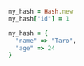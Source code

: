 ---
---

```ruby
my_hash = Hash.new
my_hash["id"] = 1

my_hash = {
  "name" => "Taro",
  "age" => 24
}
```
